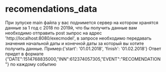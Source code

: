 # recomendations_data

 При зупуске main файла у вас поднимется сервер на котором хранятся данные за 1 год с 2018 по 2019й, что бы получить данные вам необходимо отправить post зыпрос на адрес 'http://localhost:8080/execmodel', в запросе необходимо передавать значения начальной даты и конечной даты за который вы хотите получить данные.
Пример:{'start': '01.01.2018', 'finish': '01.02.2018'}
Ответ придет в формате {"DATE":1514768835000,"INN":612374057305,"EVENT":"RECOMENDATION"} по каждому событию
